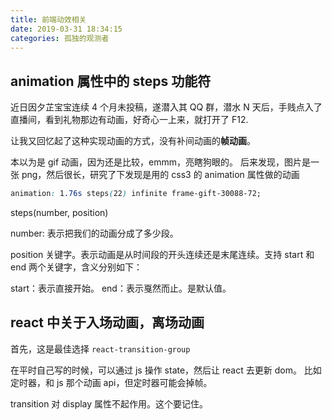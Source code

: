 ```yaml
---
title: 前端动效相关
date: 2019-03-31 18:34:15
categories: 孤独的观测者
---
```


## animation 属性中的 steps 功能符

近日因夕芷宝宝连续 4 个月未投稿，遂潜入其 QQ 群，潜水 N 天后，手贱点入了直播间，看到礼物那边有动画，好奇心一上来，就打开了 F12.

让我又回忆起了这种实现动画的方式，没有补间动画的**帧动画**。

<!--more-->

本以为是 gif 动画，因为还是比较，emmm，亮瞎狗眼的。
后来发现，图片是一张 png，然后很长，研究了下发现是用的 css3 的 animation 属性做的动画

```css
animation: 1.76s steps(22) infinite frame-gift-30088-72;
```

steps(number, position)

number: 表示把我们的动画分成了多少段。

position
关键字。表示动画是从时间段的开头连续还是末尾连续。支持 start 和 end 两个关键字，含义分别如下：

start：表示直接开始。
end：表示戛然而止。是默认值。

## react 中关于入场动画，离场动画

首先，这是最佳选择 `react-transition-group`

在平时自己写的时候，可以通过 js 操作 state，然后让 react 去更新 dom。 比如定时器，和 js 那个动画 api，但定时器可能会掉帧。

transition 对 display 属性不起作用。这个要记住。
